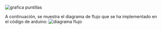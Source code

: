 

![grafica puntillas](https://github.com/alexx2811/redes-sensores/assets/157799271/219e5d78-d7b6-4383-adea-5f680ee0c6cb)

A continuación, se muestra el diagrama de flujo que se ha implementado en el código de arduino: 
![diagrama flujo](https://github.com/alexx2811/redes-sensores/assets/157799271/cbf2d412-003b-4e98-aaa1-e1f507cd2797)
